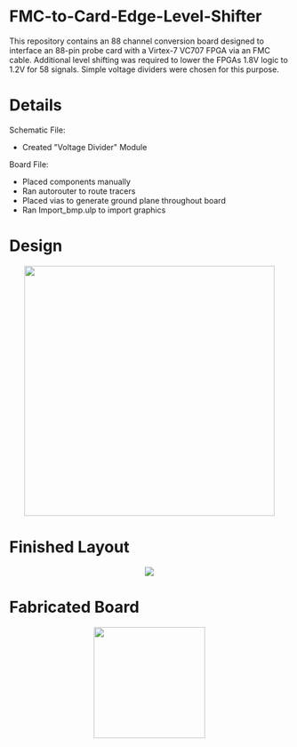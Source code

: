 # FMC-to-Card-Edge-Level-Shifter

This repository contains an 88 channel conversion board designed to interface an 88-pin probe card with a Virtex-7 VC707 FPGA via an FMC cable. Additional level shifting was required to lower the FPGAs 1.8V logic to 1.2V for 58 signals. Simple voltage dividers were chosen for this purpose.

# Details

Schematic File:
  - Created "Voltage Divider" Module
  
Board File:
  - Placed components manually
  - Ran autorouter to route tracers
  - Placed vias to generate ground plane throughout board
  - Ran Import_bmp.ulp to import graphics
 
# Design

<p align="center">
  <img src="https://github.com/richardmcmanusjr/FMC-to-Card-Edge-Level-Shifter/blob/main/BlockDiagram.png" width="450">
</p>

# Finished Layout 

<p align="center">
  <img src="https://github.com/richardmcmanusjr/FMC-to-Card-Edge-Level-Shifter/blob/main/F2CE_Social_Preview.png">
</p>

# Fabricated Board

<p align="center">
  <img src="https://user-images.githubusercontent.com/68760258/216797744-696944e2-cc38-4426-9f3e-8261d319e5d4.jpg" width="200">
</p>

